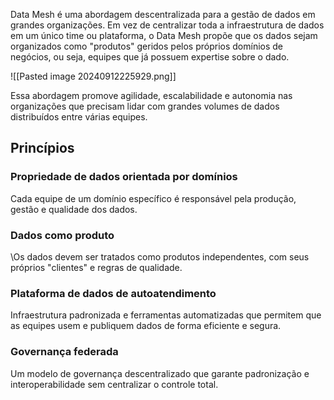 Data Mesh é uma abordagem descentralizada para a gestão de dados em grandes organizações. Em vez de centralizar toda a infraestrutura de dados em um único time ou plataforma, o Data Mesh propõe que os dados sejam organizados como "produtos" geridos pelos próprios domínios de negócios, ou seja, equipes que já possuem expertise sobre o dado.


![[Pasted image 20240912225929.png]]

Essa abordagem promove agilidade, escalabilidade e autonomia nas organizações que precisam lidar com grandes volumes de dados distribuídos entre várias equipes.

## Princípios

### Propriedade de dados orientada por domínios
Cada equipe de um domínio específico é responsável pela produção, gestão e qualidade dos dados.

### Dados como produto
\Os dados devem ser tratados como produtos independentes, com seus próprios "clientes" e regras de qualidade.

### Plataforma de dados de autoatendimento
Infraestrutura padronizada e ferramentas automatizadas que permitem que as equipes usem e publiquem dados de forma eficiente e segura.

### Governança federada
Um modelo de governança descentralizado que garante padronização e interoperabilidade sem centralizar o controle total.